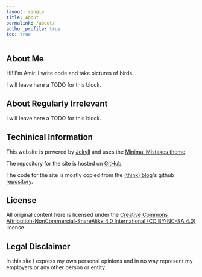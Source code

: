```yaml
---
layout: single
title: About
permalink: /about/
author_profile: true
toc: true
---
```


## About Me

Hi! I'm Amir.
I write code and take pictures of birds.

I will leave here a TODO for this block.

## About Regularly Irrelevant
I will leave here a TODO for this block.

## Techinical Information
This website is powered by [Jekyll](https://jekyllrb.com/) and uses
the [Minimal Mistakes theme](https://github.com/mmistakes/minimal-mistakes).

The repository for the site is hosted on [GitHub](https://github.com/moo64c/moo64c.github.com).

The code for the site is mostly copied from the [(think) blog](https://batsov.com/)'s github [repository](https://github.com/bbatsov/batsov.com). 

## License
All original content here is licensed under the [Creative Commons Attribution-NonCommercial-ShareAlike 4.0 International (CC BY-NC-SA 4.0)](https://creativecommons.org/licenses/by-nc-sa/4.0/) license.

## Legal Disclaimer
In this site I express my own personal opinions and in no way represent my employers or any other person or entity.
